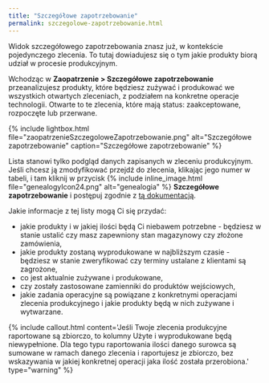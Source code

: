 ```yaml
---
title: "Szczegółowe zapotrzebowanie"
permalink: szczegolowe-zapotrzebowanie.html
---
```


Widok szczegółowego zapotrzebowania znasz już, w kontekście pojedynczego zlecenia. To tutaj dowiadujesz się o tym jakie produkty biorą udział w procesie produkcyjnym. 

Wchodząc w **Zaopatrzenie > Szczegółowe zapotrzebowanie** przeanalizujesz produkty, które będziesz zużywać i produkować we wszystkich otwartych zleceniach, z podziałem na konkretne operacje technologii. Otwarte to te zlecenia, które mają status: zaakceptowane, rozpoczęte lub przerwane.


{% include lightbox.html file="zaopatrzenieSzczegoloweZapotrzebowanie.png" alt="Szczegółowe zapotrzebowanie" caption="Szczegółowe zapotrzebowanie" %}

Lista stanowi tylko podgląd danych zapisanych w zleceniu produkcyjnym. Jeśli chcesz ją zmodyfikować przejdź do zlecenia, klikając jego numer w tabeli, i tam kliknij w przycisk {% include inline_image.html file="genealogyIcon24.png" alt="genealogia" %} **Szczegółowe zapotrzebowanie** i postępuj zgodnie z [tą dokumentacją](/zmiana-stanu-zapotrzebowania).

Jakie informacje z tej listy mogą Ci się przydać:
- jakie produkty i w jakiej ilości będą Ci niebawem potrzebne - będziesz w stanie ustalić czy masz zapewniony stan magazynowy czy złożone zamówienia,
- jakie produkty zostaną wyprodukowane w najbliższym czasie - będziesz w stanie zweryfikować czy terminy ustalane z klientami są zagrożone,
- co jest aktualnie zużywane i produkowane,
- czy zostały zastosowane zamienniki do produktów wejściowych,
- jakie zadania operacyjne są powiązane z konkretnymi operacjami zlecenia produkcyjnego i jakie produkty będą w nich zużywane i wytwarzane.

{% include callout.html content='Jeśli Twoje zlecenia produkcyjne raportowane są zbiorczo, to kolumny Użyte i wyprodukowane będą niewypełnione. Dla tego typu raportowania ilości danego surowca są sumowane w ramach danego zlecenia i raportujesz je zbiorczo, bez wskazywania w jakiej konkretnej operacji jaka ilość została przerobiona.' type="warning" %}